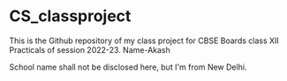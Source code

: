 # CS_classproject

This is the Github repository of my class project for CBSE Boards class XII Practicals of session 2022-23.
Name-Akash

School name shall not be disclosed here, but I'm from New Delhi.
